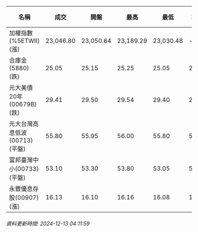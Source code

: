 | 名稱 | 成交 | 開盤 | 最高 | 最低 | 均價 | 成交金額(億) | 昨收 | 漲跌幅 | 漲跌 | 總量 | 昨量 | 振幅 |
| -------- | -------- | -------- | -------- |-------- | -------- | -------- |-------- |-------- |-------- | -------- | -------- |-------- |
|加權指數(%5ETWII) (漲)|23,046.80|23,050.64|23,189.29|23,030.48|-|3,486.51|22,903.63|0.63%|143.17|6,753,437|0|0.69%|
|合庫金(5880) (跌)|25.05|25.15|25.25|25.05|25.13|1.38|25.10|0.20%|0.05|5,476|8,847|0.80%|
|元大美債20年(00679B) (跌)|29.41|29.50|29.54|29.40|29.47|24.91|29.75|1.14%|0.34|84,534|47,309|0.47%|
|元大台灣高息低波(00713) (平盤)|55.80|55.95|56.00|55.80|55.90|5.63|55.80|0.00%|0.00|10,067|11,599|0.36%|
|富邦臺灣中小(00733) (平盤)|53.10|53.30|53.80|53.05|53.38|0.388|53.10|0.00%|0.00|726|824|1.41%|
|永豐優息存股(00907) (漲)|16.13|16.10|16.16|16.08|16.13|0.207|16.07|0.37%|0.06|1,285|2,554|0.50%|
###### 資料更新時間: 2024-12-13 04:11:59
